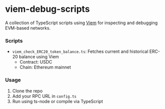 # viem-debug-scripts

A collection of TypeScript scripts using [Viem](https://viem.sh) for inspecting and debugging EVM-based networks.

### Scripts

- `viem_check_ERC20_token_balance.ts`: Fetches current and historical ERC-20 balance using Viem
  - Contract: USDC
  - Chain: Ethereum mainnet

### Usage

1. Clone the repo
2. Add your RPC URL in `config.ts`
3. Run using ts-node or compile via TypeScript

